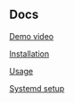Docs
---
[Demo video](https://boringproxy.io/#demo-video)

[Installation](https://boringproxy.io/#installation)

[Usage](https://boringproxy.io/usage/)

[Systemd setup](https://github.com/m42e/boringproxy/blob/master/docs/systemd.md)
